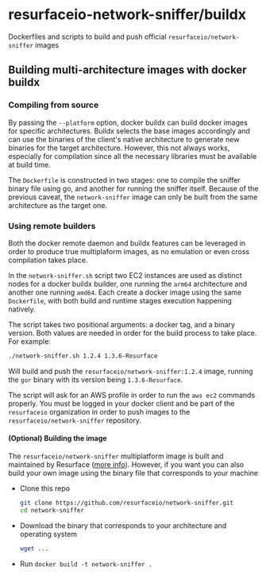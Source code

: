 # resurfaceio-network-sniffer/buildx

Dockerfiles and scripts to build and push official `resurfaceio/network-sniffer` images

## Building multi-architecture images with docker buildx

### Compiling from source

By passing the `--platform` option, docker buildx can build docker images for specific
architectures. Buildx selects the base images accordingly and can use the binaries of the client's
native architecture to generate new binaries for the target architecture. However, this not
always works, especially for compilation since all the necessary libraries must be available at
build time.

The `Dockerfile` is constructed in two stages: one to compile the sniffer binary file using go, and
another for running the sniffer itself. Because of the previous caveat, the `network-sniffer` image
can only be built from the same architecture as the target one.


### Using remote builders

Both the docker remote daemon and buildx features can be leveraged in order to produce true
multiplaform images, as no emulation or even cross compilation takes place.

In the `network-sniffer.sh` script two EC2 instances are used as distinct nodes for a docker buildx
builder, one running the `arm64` architecture and another one running `amd64`. Each create a docker
image using the same `Dockerfile`, with both build and runtime stages execution happening natively.

The script takes two positional arguments: a docker tag, and a binary version. Both values are needed
in order for the build process to take place. For example:

```bash
./network-sniffer.sh 1.2.4 1.3.6-Resurface
```

Will build and push the `resurfaceio/network-sniffer:1.2.4` image, running the `gor` binary with its 
version being `1.3.6-Resurface`.

The script will ask for an AWS profile in order to run the `aws ec2` commands properly. You must be 
logged in your docker client and be part of the `resurfaceio` organization in order to push images
to the `resurfaceio/network-sniffer` repository.


#### (Optional) Building the image

The `resurfaceio/network-sniffer` multiplatform image is built and maintained by Resurface ([more info](./buildx/README.md)). However, if you want you can also build your own image using the binary file that corresponds to your machine

- Clone this repo
    ```bash
    git clone https://github.com/resurfaceio/network-sniffer.git
    cd network-sniffer
    ```
- Download the binary that corresponds to your architecture and operating system
    ```bash
    wget ...
    ```
- Run `docker build -t network-sniffer .`
